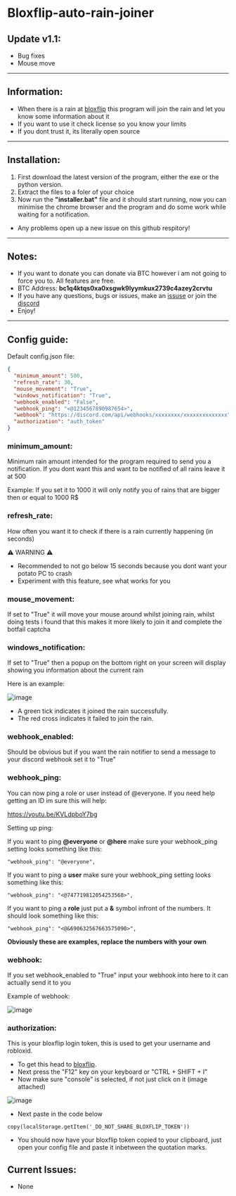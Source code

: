# Bloxflip-auto-rain-joiner

## Update v1.1:
- Bug fixes
- Mouse move

-----------------------------------------------------------------------------------------------------------------------------------------------------------------------

## Information:
- When there is a rain at [bloxflip](https://bloxflip.com) this program will join the rain and let you know some information about it
- If you want to use it check license so you know your limits
- If you dont trust it, its literally open source

-----------------------------------------------------------------------------------------------------------------------------------------------------------------------

## Installation:
1) First download the latest version of the program, either the exe or the python version.
2) Extract the files to a foler of your choice
3) Now run the **"installer.bat"** file and it should start running, now you can minimise the chrome browser and the program and do some work while waiting for a notification. 
- Any problems open up a new issue on this github respitory!

-----------------------------------------------------------------------------------------------------------------------------------------------------------------------

## Notes:
- If you want to donate you can donate via BTC however i am not going to force you to. All features are free.
- BTC Address: **bc1q4ktqs0xa0xsgwk9lyymkux2739c4azey2crvtu**
- If you have any questions, bugs or issues, make an [issuse](https://github.com/amprocode/Bloxflip-auto-rain-joiner/issues) or join the [discord](https://discord.gg/cuUtsgMUPb)
- Enjoy!

-----------------------------------------------------------------------------------------------------------------------------------------------------------------------

## Config guide:

Default config.json file:
```json
{
  "minimum_amount": 500,
  "refresh_rate": 30,
  "mouse_movement": "True",
  "windows_notification": "True",
  "webhook_enabled": "False",
  "webhook_ping": "<@1234567890987654>",
  "webhook": "https://discord.com/api/webhooks/xxxxxxxx/xxxxxxxxxxxxxx",
  "authorization": "auth_token"
}
```
### minimum_amount:
Minimum rain amount intended for the program required to send you a notification. If you dont want this and want to be notified of all rains leave it at 500

Example: If you set it to 1000 it will only notify you of rains that are bigger then or equal to 1000 R$

### refresh_rate:
How often you want it to check if there is a rain currently happening (in seconds)

⚠️ WARNING ⚠️
- Recommended to not go below 15 seconds because you dont want your potato PC to crash
- Experiment with this feature, see what works for you

### mouse_movement:
If set to "True" it will move your mouse around whilst joining rain, whilst doing tests i found that this makes it more likely to join it and complete the botfail captcha

### windows_notification:
If set to "True" then a popup on the bottom right on your screen will display showing you information about the current rain

Here is an example:

![image](https://user-images.githubusercontent.com/79641603/178537964-61a167b9-4013-4ef2-8519-d2c45c48a170.png)

- A green tick indicates it joined the rain successfully.
- The red cross indicates it failed to join the rain.

### webhook_enabled:
Should be obvious but if you want the rain notifier to send a message to your discord webhook set it to "True"

### webhook_ping:
You can now ping a role or user instead of @everyone. If you need help getting an ID im sure this will help:

https://youtu.be/KVLdpboY7bg

Setting up ping:

If you want to ping **@everyone** or **@here** make sure your webhook_ping setting looks something like this:
```
"webhook_ping": "@everyone",
```
If you want to ping a **user** make sure your webhook_ping setting looks something like this:
```
"webhook_ping": "<@747719812054253568>",
```
If you want to ping a **role** just put a **&** symbol infront of the numbers. It should look something like this:
```
"webhook_ping": "<@&690632567663575090>",
```

**Obviously these are examples, replace the numbers with your own**

### webhook:
If you set webhook_enabled to "True" input your webhook into here to it can actually send it to you

Example of webhook:

![image](https://user-images.githubusercontent.com/79641603/178446758-7e8a5e90-cc56-45d5-bac3-35062bcb4bb6.png)

### authorization:
This is your bloxflip login token, this is used to get your username and robloxid.

- To get this head to [bloxflip](https://bloxflip.com).
- Next press the "F12" key on your keyboard or "CTRL + SHIFT + I"
- Now make sure "console" is selected, if not just click on it (image attached)

![image](https://user-images.githubusercontent.com/79641603/178447705-533c36c2-d3c1-4019-ab0c-8cd7770e4350.png)

- Next paste in the code below
```
copy(localStorage.getItem('_DO_NOT_SHARE_BLOXFLIP_TOKEN'))
```
- You should now have your bloxflip token copied to your clipboard, just open your config file and paste it inbetween the quotation marks.

## Current Issues:
- None